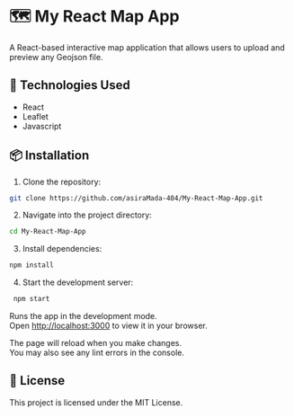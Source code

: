 # 🗺️ My React Map App

A React-based interactive map application that allows users to upload and preview any Geojson file.

## 🧰 Technologies Used

- React
- Leaflet
- Javascript

## 📦 Installation

1. Clone the repository:
```bash
git clone https://github.com/asiraMada-404/My-React-Map-App.git
```

2. Navigate into the project directory:
```bash
cd My-React-Map-App
```

3. Install dependencies:
```bash
npm install
```

4. Start the development server:
```bash
 npm start
```
Runs the app in the development mode.\
Open [http://localhost:3000](http://localhost:3000) to view it in your browser.

The page will reload when you make changes.\
You may also see any lint errors in the console.

## 📄 License

This project is licensed under the MIT License.
